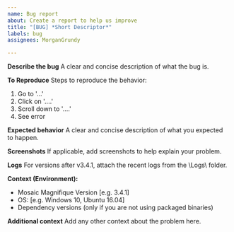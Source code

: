 ```yaml
---
name: Bug report
about: Create a report to help us improve
title: "[BUG] *Short Descriptor*"
labels: bug
assignees: MorganGrundy

---
```


**Describe the bug**
A clear and concise description of what the bug is.

**To Reproduce**
Steps to reproduce the behavior:
1. Go to '...'
2. Click on '....'
3. Scroll down to '....'
4. See error

**Expected behavior**
A clear and concise description of what you expected to happen.

**Screenshots**
If applicable, add screenshots to help explain your problem.

**Logs**
For versions after v3.4.1, attach the recent logs from the \Logs\ folder.

**Context (Environment):**
 - Mosaic Magnifique Version [e.g. 3.4.1]
 - OS: [e.g. Windows 10, Ubuntu 16.04]
 - Dependency versions (only if you are not using packaged binaries)

**Additional context**
Add any other context about the problem here.
